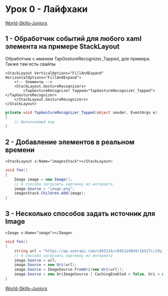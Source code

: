 # Урок 0 - Лайфхаки

[World-Skills-Juniors](https://pavlenkodr.github.io/World-Skills-Juniors/)

## 1 - Обработчик событий для любого xaml элемента на примере StackLayout

Обработчик с именем TapGestureRecognizer_Tapped, для примера. Также там есть свайпы

```xaml
<StackLayout VerticalOptions="FillAndExpand" HorizontalOptions="FillAndExpand">
	<!-- Элементы -->
	<StackLayout.GestureRecognizers>
		<TapGestureRecognizer Tapped="TapGestureRecognizer_Tapped"></TapGestureRecognizer>
	</StackLayout.GestureRecognizers>
</StackLayout>
```

```cs
private void TapGestureRecognizer_Tapped(object sender, EventArgs e)
{
	// Выполняемый код
}
```

## 2 - Добавление элементов в реальном времени

```xaml
<StackLayout x:Name="imagesStack"></StackLayout>
```

```cs
void foo()
{
	Image image = new Image();
	// 4 способа загрузить картинку из интернета
	image.Source = "image.png";
	imagesStack.Children.Add(image);
}
```

## 3 - Несколько способов задать источник для Image

```xaml
<Image x:Name="image"></Image>
```

```cs
void foo()
{
	string url = "https://pp.userapi.com/c845124/v845124849/1b527c/i9y_94keILE.jpg";
	// 4 способа загрузить картинку из интернета
	image.Source = url;
	image.Source = new Uri(url);
	image.Source = ImageSource.FromUri(new Uri(url));
	image.Source = new UriImageSource { CachingEnabled = false, Uri = new Uri(url) };
}
```

[World-Skills-Juniors](https://pavlenkodr.github.io/World-Skills-Juniors/)